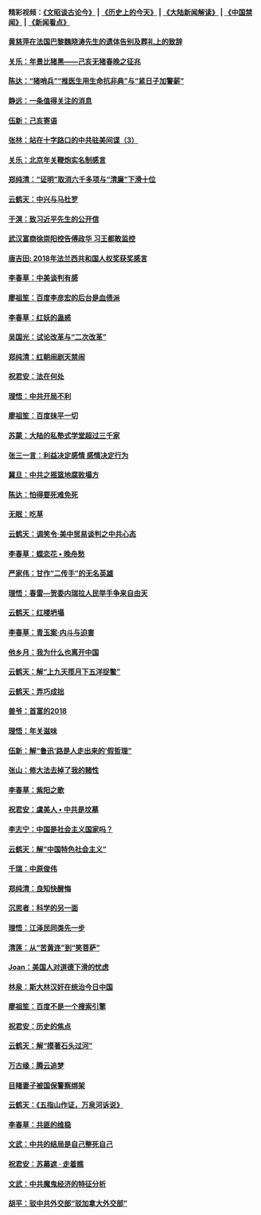 #### 精彩视频：[《文昭谈古论今》](http://45.32.25.56/wenzhao) | [《历史上的今天》](http://45.32.25.56/today-in-history) | [《大陆新闻解读》](http://45.32.25.56/ntdtv-comedy) | [《中国禁闻》](http://45.32.25.56/ntdtv-news) | [《新闻看点》](http://45.32.25.56/news-insight) 

 #### [黄慈萍在法国巴黎魏晓涛先生的遗体告别及葬礼上的致辞](../pages/nsc993/n11031419.md?t=02080631) 

#### [关乐：年景比猪黑——己亥无猪春晚之征兆](../pages/nsc993/n11031494.md?t=02080631) 

#### [陈达：“猪哨兵”“推医生用生命抗非典”与“紧日子加警薪”](../pages/nsc993/n11027746.md?t=02080631) 

#### [静远：一条值得关注的消息](../pages/nsc993/n11024470.md?t=02080631) 

#### [伍新：己亥寄语](../pages/nsc993/n11024543.md?t=02080631) 

#### [张林：站在十字路口的中共驻美间谍（3）](../pages/nsc993/n11023043.md?t=02080631) 

#### [关乐：北京年关鞭炮实名制感言](../pages/nsc993/n11022630.md?t=02080631) 

#### [郑纯清：“证明”取消六千多项与“清廉”下滑十位](../pages/nsc993/n11022638.md?t=02080631) 

#### [云鹤天：中兴与马杜罗](../pages/nsc993/n11022620.md?t=02080631) 

#### [于溟：致习近平先生的公开信](../pages/nsc993/n11022593.md?t=02080631) 

#### [武汉富商徐崇阳控告傅政华 习王都敢监控](../pages/nsc993/n11022212.md?t=02080631) 

#### [唐吉田: 2018年法兰西共和国人权奖获奖感言](../pages/nsc993/n11021537.md?t=02080631) 

#### [李春草：中美谈判有感](../pages/nsc993/n11019776.md?t=02080631) 

#### [廖祖笙：百度李彦宏的后台是血债派](../pages/nsc993/n11019767.md?t=02080631) 

#### [李春草：红妖的蛊惑](../pages/nsc993/n11017095.md?t=02080631) 

#### [吴国光：试论改革与“二次改革”](../pages/nsc993/n11017055.md?t=02080631) 

#### [郑纯清：红朝闹剧天禁闹](../pages/nsc993/n11017030.md?t=02080631) 

#### [祝君安：法在何处](../pages/nsc993/n11017021.md?t=02080631) 

#### [理悟：中共开局不利](../pages/nsc993/n11016938.md?t=02080631) 

#### [廖祖笙：百度抹平一切](../pages/nsc993/n11014925.md?t=02080631) 

#### [苏蒙：大陆的私塾式学堂超过三千家](../pages/nsc993/n11014334.md?t=02080631) 

#### [张三一言：利益决定感情 感情决定行为](../pages/nsc993/n11012463.md?t=02080631) 

#### [冀旦：中共之摇篮地腐败塌方](../pages/nsc993/n11009533.md?t=02080631) 

#### [陈达：怕得要死难免死](../pages/nsc993/n11009520.md?t=02080631) 

#### [无眠：吃草](../pages/nsc993/n11007940.md?t=02080631) 

#### [云鹤天：调笑令‧美中贸易谈判之中共心态](../pages/nsc993/n11007670.md?t=02080631) 

#### [李春草：蝶恋花  •  晚舟愁](../pages/nsc993/n11006605.md?t=02080631) 

#### [严家伟：甘作“二传手”的无名英雄](../pages/nsc993/n11005340.md?t=02080631) 

#### [理悟：春雷—贺委内瑞拉人民举手争来自由天](../pages/nsc993/n11005334.md?t=02080631) 

#### [云鹤天：红楼坍塌](../pages/nsc993/n11005318.md?t=02080631) 

#### [李春草：青玉案·内斗与迫害](../pages/nsc993/n11005306.md?t=02080631) 

#### [他乡月：我为什么也离开中国](../pages/nsc993/n11003553.md?t=02080631) 

#### [云鹤天：解“上九天揽月下五洋捉鳖”](../pages/nsc993/n11000750.md?t=02080631) 

#### [云鹤天：弄巧成拙](../pages/nsc993/n11000722.md?t=02080631) 

#### [兽爷：首富的2018](../pages/nsc993/n11000693.md?t=02080631) 

#### [理悟：年关滋味](../pages/nsc993/n10998847.md?t=02080631) 

#### [伍新：解“鲁迅‘路是人走出来的’假哲理”](../pages/nsc993/n10998777.md?t=02080631) 

#### [张山：修大法去掉了我的赌性](../pages/nsc993/n10997702.md?t=02080631) 

#### [李春草：紫阳之歌](../pages/nsc993/n10997679.md?t=02080631) 

#### [祝君安：虞美人 • 中共是坟墓](../pages/nsc993/n10996090.md?t=02080631) 

#### [李志宁：中国是社会主义国家吗？](../pages/nsc993/n10996097.md?t=02080631) 

#### [云鹤天：解“中国特色社会主义”](../pages/nsc993/n10996043.md?t=02080631) 

#### [千瑞：中原俊伟](../pages/nsc993/n10995401.md?t=02080631) 

#### [郑纯清：良知快醒悔](../pages/nsc993/n10995385.md?t=02080631) 

#### [沉思者：科学的另一面](../pages/nsc993/n10996074.md?t=02080631) 

#### [理悟：江泽民同类先一步](../pages/nsc993/n10995378.md?t=02080631) 

#### [清莲：从“苦黄连”到“笑菩萨”](../pages/nsc993/n10995466.md?t=02080631) 

#### [Joan：美国人对道德下滑的忧虑](../pages/nsc993/n10995424.md?t=02080631) 

#### [林泉：斯大林汉奸在统治今日中国](../pages/nsc993/n10995210.md?t=02080631) 

#### [廖祖笙：百度不是一个搜索引擎](../pages/nsc993/n10994961.md?t=02080631) 

#### [祝君安：历史的焦点](../pages/nsc993/n10994925.md?t=02080631) 

#### [云鹤天：解“摸著石头过河”](../pages/nsc993/n10993325.md?t=02080631) 

#### [万古缘：腾云追梦](../pages/nsc993/n10993120.md?t=02080631) 

#### [目睹妻子被国保警察绑架](../pages/nsc993/n10991525.md?t=02080631) 

#### [云鹤天：《五指山作证，万泉河诉说》](../pages/nsc993/n10991603.md?t=02080631) 

#### [李春草：共匪的维稳](../pages/nsc993/n10991348.md?t=02080631) 

#### [文武：中共的结局是自己整死自己](../pages/nsc993/n10989899.md?t=02080631) 

#### [祝君安：苏幕遮 · 走着瞧](../pages/nsc993/n10988901.md?t=02080631) 

#### [文武：中共魔鬼经济的特征分析](../pages/nsc993/n10987387.md?t=02080631) 

#### [胡平：驳中共外交部“驳加拿大外交部”](../pages/nsc993/n10987378.md?t=02080631) 

